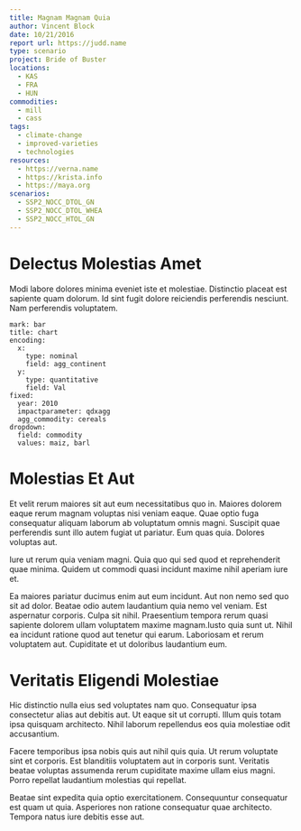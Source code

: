 ```yaml
---
title: Magnam Magnam Quia
author: Vincent Block
date: 10/21/2016
report url: https://judd.name
type: scenario
project: Bride of Buster
locations:
  - KAS
  - FRA
  - HUN
commodities:
  - mill
  - cass
tags:
  - climate-change
  - improved-varieties
  - technologies
resources:
  - https://verna.name
  - https://krista.info
  - https://maya.org
scenarios:
  - SSP2_NOCC_DTOL_GN
  - SSP2_NOCC_DTOL_WHEA
  - SSP2_NOCC_HTOL_GN
---
```

# Delectus Molestias Amet
Modi labore dolores minima eveniet iste et molestiae. Distinctio placeat est sapiente quam dolorum. Id sint fugit dolore reiciendis perferendis nesciunt. Nam perferendis voluptatem.

```vis
mark: bar
title: chart
encoding:
  x:
    type: nominal
    field: agg_continent
  y:
    type: quantitative
    field: Val
fixed:
  year: 2010
  impactparameter: qdxagg
  agg_commodity: cereals
dropdown:
  field: commodity
  values: maiz, barl
```

# Molestias Et Aut
Et velit rerum maiores sit aut eum necessitatibus quo in. Maiores dolorem eaque rerum magnam voluptas nisi veniam eaque. Quae optio fuga consequatur aliquam laborum ab voluptatum omnis magni. Suscipit quae perferendis sunt illo autem fugiat ut pariatur. Eum quas quia. Dolores voluptas aut.
 Iure ut rerum quia veniam magni. Quia quo qui sed quod et reprehenderit quae minima. Quidem ut commodi quasi incidunt maxime nihil aperiam iure et.
 Ea maiores pariatur ducimus enim aut eum incidunt. Aut non nemo sed quo sit ad dolor. Beatae odio autem laudantium quia nemo vel veniam. Est aspernatur corporis. Culpa sit nihil. Praesentium tempora rerum quasi sapiente dolorem ullam voluptatem maxime magnam.Iusto quia sunt ut. Nihil ea incidunt ratione quod aut tenetur qui earum. Laboriosam et rerum voluptatem aut. Cupiditate et ut doloribus laudantium eum.

# Veritatis Eligendi Molestiae
Hic distinctio nulla eius sed voluptates nam quo. Consequatur ipsa consectetur alias aut debitis aut. Ut eaque sit ut corrupti. Illum quis totam ipsa quisquam architecto. Nihil laborum repellendus eos quia molestiae odit accusantium.
 Facere temporibus ipsa nobis quis aut nihil quis quia. Ut rerum voluptate sint et corporis. Est blanditiis voluptatem aut in corporis sunt. Veritatis beatae voluptas assumenda rerum cupiditate maxime ullam eius magni. Porro repellat laudantium molestias qui repellat.
 Beatae sint expedita quia optio exercitationem. Consequuntur consequatur est quam ut quia. Asperiores non ratione consequatur quae architecto. Tempora natus iure debitis esse aut.
